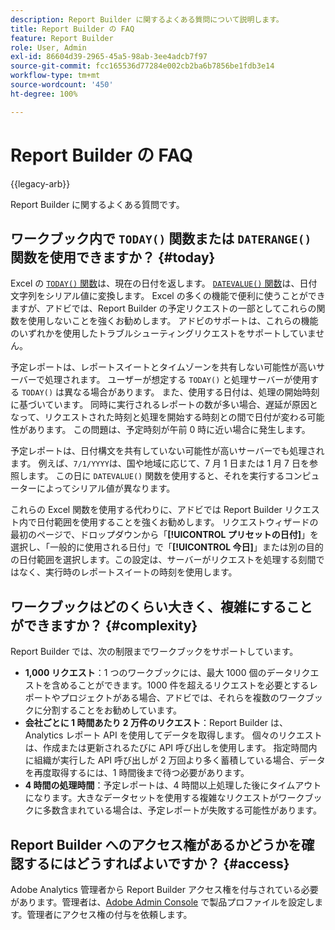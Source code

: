 ```yaml
---
description: Report Builder に関するよくある質問について説明します。
title: Report Builder の FAQ
feature: Report Builder
role: User, Admin
exl-id: 86604d39-2965-45a5-98ab-3ee4adcb7f97
source-git-commit: fcc165536d77284e002cb2ba6b7856be1fdb3e14
workflow-type: tm+mt
source-wordcount: '450'
ht-degree: 100%

---
```


# Report Builder の FAQ

{{legacy-arb}}

Report Builder に関するよくある質問です。

## ワークブック内で `TODAY()` 関数または `DATERANGE()` 関数を使用できますか？ {#today}

Excel の [`TODAY()` 関数](https://support.microsoft.com/ja-jp/office/today-function-5eb3078d-a82c-4736-8930-2f51a028fdd9)は、現在の日付を返します。 [`DATEVALUE()` 関数](https://support.microsoft.com/ja-jp/office/datevalue-function-df8b07d4-7761-4a93-bc33-b7471bbff252)は、日付文字列をシリアル値に変換します。 Excel の多くの機能で便利に使うことができますが、アドビでは、Report Builder の予定リクエストの一部としてこれらの関数を使用しないことを強くお勧めします。 アドビのサポートは、これらの機能のいずれかを使用したトラブルシューティングリクエストをサポートしていません。

予定レポートは、レポートスイートとタイムゾーンを共有しない可能性が高いサーバーで処理されます。 ユーザーが想定する `TODAY()` と処理サーバーが使用する `TODAY()` は異なる場合があります。 また、使用する日付は、処理の開始時刻に基づいています。 同時に実行されるレポートの数が多い場合、遅延が原因となって、リクエストされた時刻と処理を開始する時刻との間で日付が変わる可能性があります。 この問題は、予定時刻が午前 0 時に近い場合に発生します。

予定レポートは、日付構文を共有していない可能性が高いサーバーでも処理されます。 例えば、`7/1/YYYY`は、国や地域に応じて、7 月 1 日または 1 月 7 日を参照します。 この日に `DATEVALUE()` 関数を使用すると、それを実行するコンピューターによってシリアル値が異なります。

これらの Excel 関数を使用する代わりに、アドビでは Report Builder リクエスト内で日付範囲を使用することを強くお勧めします。 リクエストウィザードの最初のページで、ドロップダウンから「**[!UICONTROL プリセットの日付]**」を選択し、「一般的に使用される日付」で「**[!UICONTROL 今日]**」または別の目的の日付範囲を選択します。この設定は、サーバーがリクエストを処理する刻間ではなく、実行時のレポートスイートの時刻を使用します。

## ワークブックはどのくらい大きく、複雑にすることができますか？ {#complexity}

Report Builder では、次の制限までワークブックをサポートしています。

* **1,000 リクエスト**：1 つのワークブックには、最大 1000 個のデータリクエストを含めることができます。1000 件を超えるリクエストを必要とするレポートやプロジェクトがある場合、アドビでは、それらを複数のワークブックに分割することをお勧めしています。
* **会社ごとに 1 時間あたり 2 万件のリクエスト**：Report Builder は、Analytics レポート API を使用してデータを取得します。 個々のリクエストは、作成または更新されるたびに API 呼び出しを使用します。 指定時間内に組織が実行した API 呼び出しが 2 万回より多く蓄積している場合、データを再度取得するには、1 時間後まで待つ必要があります。
* **4 時間の処理時間**：予定レポートは、4 時間以上処理した後にタイムアウトになります。大きなデータセットを使用する複雑なリクエストがワークブックに多数含まれている場合は、予定レポートが失敗する可能性があります。

## Report Builder へのアクセス権があるかどうかを確認するにはどうすればよいですか？ {#access}

Adobe Analytics 管理者から Report Builder アクセス権を付与されている必要があります。管理者は、[Adobe Admin Console](/help/admin/admin-console/home.md) で製品プロファイルを設定します。管理者にアクセス権の付与を依頼します。
